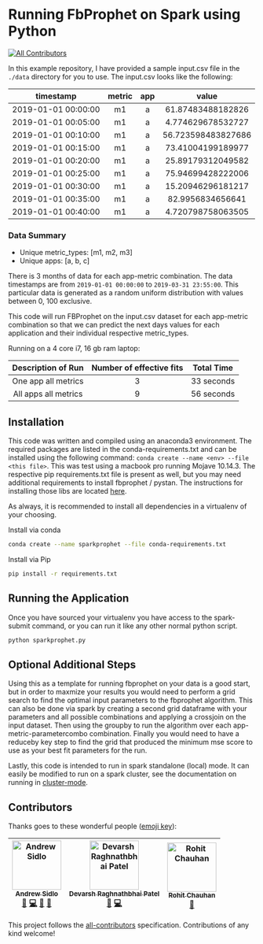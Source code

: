 # Running FbProphet on Spark using Python

[![All Contributors](https://img.shields.io/badge/all_contributors-3-orange.svg?style=flat-square)](#contributors)

In this example repository, I have provided a sample input.csv file in the 
`./data` directory for you to use. The input.csv looks like the following:

| timestamp           | metric   | app   | value               |
| :-----------------: | :------: | :---: | :-----------------: |
| 2019-01-01 00:00:00 | m1       | a     | 61.87483488182826   |
| 2019-01-01 00:05:00 | m1       | a     | 4.774629678532727   |
| 2019-01-01 00:10:00 | m1       | a     | 56.723598483827686  |
| 2019-01-01 00:15:00 | m1       | a     | 73.41004199189977   |
| 2019-01-01 00:20:00 | m1       | a     | 25.89179312049582   |
| 2019-01-01 00:25:00 | m1       | a     | 75.94699428222006   |
| 2019-01-01 00:30:00 | m1       | a     | 15.20946296181217   |
| 2019-01-01 00:35:00 | m1       | a     | 82.9956834656641    |
| 2019-01-01 00:40:00 | m1       | a     | 4.720798758063505   |


### Data Summary

- Unique metric_types: [m1, m2, m3]
- Unique apps: [a, b, c]

There is 3 months of data for each app-metric combination. The data timestamps 
are from `2019-01-01 00:00:00` to `2019-03-31 23:55:00`. This particular data is
generated as a random uniform distribution with values between 0, 100 exclusive.

This code will run FBProphet on the input.csv dataset for each app-metric 
combination so that we can predict the next days values for each application and
their individual respective metric_types.

Running on a 4 core i7, 16 gb ram laptop:

| Description of Run   | Number of effective fits | Total Time |
| :------------------: | :----------------------: | :--------: |
| One app all metrics  | 3                        | 33 seconds |
| All apps all metrics | 9                        | 56 seconds |

## Installation

This code was written and compiled using an anaconda3 environment. The required
packages are listed in the conda-requirements.txt and can be installed using the
following command: `conda create --name <env> --file <this file>`. This was test
using a macbook pro running Mojave 10.14.3. The respective pip requirements.txt
file is present as well, but you may need additional requirements to install
fbprophet / pystan. The instructions for installing those libs are located
[here](https://facebook.github.io/prophet/docs/installation.html).

As always, it is recommended to install all dependencies in a virtualenv of your
choosing.

Install via conda

```bash
conda create --name sparkprophet --file conda-requirements.txt
```

Install via Pip

```bash
pip install -r requirements.txt
```

## Running the Application

Once you have sourced your virtualenv you have access to the spark-submit command,
or you can run it like any other normal python script.

```bash
python sparkprophet.py
```

## Optional Additional Steps

Using this as a template for running fbprophet on your data is a good start, but
in order to maxmize your results you would need to perform a grid search to find
the optimal input parameters to the fbprophet algorithm. This can also be done 
via spark by creating a second grid dataframe with your parameters and all 
possible combinations and applying a crossjoin on the input dataset. Then using 
the groupby to run the algorithm over each app-metric-parametercombo combination.
Finally you would need to have a reduceby key step to find the grid that produced
the minimum mse score to use as your best fit parameters for the run.

Lastly, this code is intended to run in spark standalone (local) mode. It can 
easily be modified to run on a spark cluster, see the documentation on running
in [cluster-mode](https://spark.apache.org/docs/latest/cluster-overview.html).

## Contributors

Thanks goes to these wonderful people ([emoji key](https://github.com/kentcdodds/all-contributors#emoji-key)):

<!-- ALL-CONTRIBUTORS-LIST:START - Do not remove or modify this section -->
<!-- prettier-ignore -->
| [<img src="https://avatars3.githubusercontent.com/u/9095499?v=4" width="100px;" alt="Andrew Sidlo"/><br /><sub><b>Andrew Sidlo</b></sub>](https://github.com/asidlo)<br />[🤔](#ideas-asidlo "Ideas, Planning, & Feedback") [💻](https://github.com/asidlo/sparkprophet/commits?author=asidlo "Code") [🎨](#design-asidlo "Design") [📖](https://github.com/asidlo/sparkprophet/commits?author=asidlo "Documentation") | [<img src="https://avatars1.githubusercontent.com/u/33138515?v=4" width="100px;" alt="Devarsh Raghnathbhai Patel"/><br /><sub><b>Devarsh Raghnathbhai Patel</b></sub>](https://github.com/Devarsh-UTD)<br />[🤔](#ideas-Devarsh-UTD "Ideas, Planning, & Feedback") [💻](https://github.com/asidlo/sparkprophet/commits?author=Devarsh-UTD "Code") | [<img src="https://avatars3.githubusercontent.com/u/4262190?v=4" width="100px;" alt="Rohit Chauhan"/><br /><sub><b>Rohit Chauhan</b></sub>](http://www.topmist.com)<br />[🤔](#ideas-Saarus "Ideas, Planning, & Feedback") |
| :---:                                                                                                                                                                                                                                                                                                                                                                                                                  | :---:                                                                                                                                                                                                                                                                                                                                             | :---:                                                                                                                                                                                                                      |
<!-- ALL-CONTRIBUTORS-LIST:END -->

This project follows the [all-contributors](https://github.com/kentcdodds/all-contributors) specification. Contributions of any kind welcome!